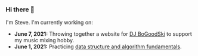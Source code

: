 ### Hi there 👋

<p>I'm Steve.  I'm currently working on: 
  
 <ul>
  
   <li><b>June 7, 2021:</b> Throwing together a website for <a href="https://github.com/sbogucki12/djbogoodski">DJ BoGoodSki</a> to support my music mixing hobby.</li>
   <li><b>June 1, 2021:</b> Practicing <a href="https://github.com/sbogucki12/AlgosAndDataStructures">data structure and algorithm fundamentals</a>.</li> 
  <!-- <li>Enhancing my design skills via a project with which I have some leeway with a client: <a href="https://github.com/sbogucki12/dwalesska">Repo</a></li>
  <li>Practicing .NET unit testing with xUnit via a practice web API: <a href="https://github.com/sbogucki12/weatherapi">Repo</a>.</li> -->

</ul>  

